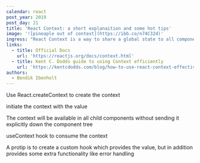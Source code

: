 ```yaml
---
calendar: react
post_year: 2019
post_day: 21
title: 'React Context: a short explanaition and some hot tips'
image: '![pineaple out of context](https://ibb.co/n74C32d)'
ingress: "React Context is a way to share a global state to all components in your application. \r\n\nSay for instance you have a logged in user or some other property that determines how a lot of the components in your app should behave. for instance you might want to have season theme for you application. with themes for easter and christmas,\r\n\nInstead of sending the season theme through the whole component tree"
links:
  - title: Official Docs
    url: 'https://reactjs.org/docs/context.html'
  - title: Kent C. Dodds guide to using Context efficiently
    url: 'https://kentcdodds.com/blog/how-to-use-react-context-effectively/'
authors:
  - Bendik Ibenholt
---
```

Use  React.createContext to create the context



initiate the context with the value

The context will be available in all child components without sending it explicitly down the component tree

useContext hook to consume the context



A protip is to create a custom hook which provides the value, but in addition provides some extra functionality like error handling
